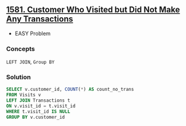 ## [1581. Customer Who Visited but Did Not Make Any Transactions](https://leetcode.com/problems/customer-who-visited-but-did-not-make-any-transactions/description/?envType=study-plan-v2&envId=top-sql-50)
* EASY Problem

### Concepts
`LEFT JOIN`, `Group BY`

### Solution
```sql
SELECT v.customer_id, COUNT(*) AS count_no_trans
FROM Visits v
LEFT JOIN Transactions t
ON v.visit_id = t.visit_id
WHERE t.visit_id IS NULL
GROUP BY v.customer_id
```
